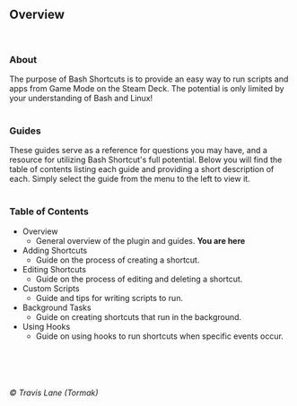 ## Overview
<br/>

### About
The purpose of Bash Shortcuts is to provide an easy way to run scripts and apps from Game Mode on the Steam Deck. The potential is only limited by your understanding of Bash and Linux!
<br/>
<br/>


### Guides
These guides serve as a reference for questions you may have, and a resource for utilizing Bash Shortcut's full potential. Below you will find the table of contents listing each guide and providing a short description of each. Simply select the guide from the menu to the left to view it.
<br/>
<br/>

### Table of Contents
 - Overview
   - General overview of the plugin and guides. **You are here**
 - Adding Shortcuts
   - Guide on the process of creating a shortcut.
 - Editing Shortcuts
   - Guide on the process of editing and deleting a shortcut.
 - Custom Scripts
   - Guide and tips for writing scripts to run.
 - Background Tasks
   - Guide on creating shortcuts that run in the background.
 - Using Hooks
   - Guide on using hooks to run shortcuts when specific events occur.
<br/>
<br/>
<br/>

###### © Travis Lane (Tormak)